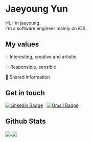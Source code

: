 # Jaeyoung Yun

Hi, I'm jaeyoung.  
I'm a software engineer mainly on iOS.  

## My values

💡 Interesting, creative and artistic

✨ Responsible, sensible

🙌 Shared information

## Get in touch

[![Linkedin Badge](https://img.shields.io/badge/-LinkedIn-blue?style=flat-square&logo=Linkedin&logoColor=white&link=https://www.linkedin.com/in/jaeyoung-yun-63a52a205/)](https://www.linkedin.com/in/jaeyoung-yun-63a52a205/)  &nbsp; [![Gmail Badge](https://img.shields.io/badge/-Gmail-d14836?style=flat-square&logo=Gmail&logoColor=white&link=mailto:lastmore9@gmail.com)](mailto:lastmore9@gmail.com)
              
## Github Stats

<a href="#">
<img align="center" src="https://github-readme-stats.vercel.app/api?username=korJAEYOUNGYUN&count_private=true&show_icons=true&theme=radical&line_height=27" />
</a>

<a href="#">
<img align="center" src="https://github-readme-stats.vercel.app/api/top-langs/?username=korJAEYOUNGYUN&theme=radical&langs_count=3&hide=html,scss" />
</a>
